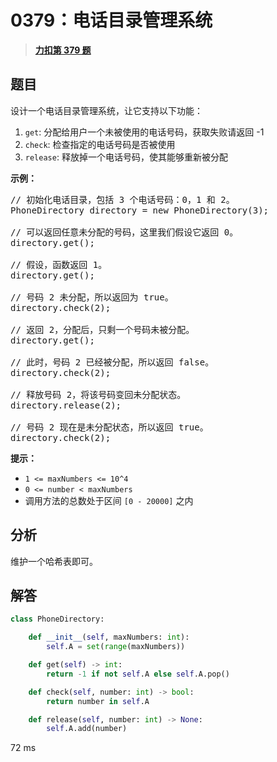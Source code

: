 # 0379：电话目录管理系统


> <u>**[力扣第 379 题](https://leetcode.cn/problems/design-phone-directory/)**</u>

## 题目

<p>设计一个电话目录管理系统，让它支持以下功能：</p>

<ol>
<li><code>get</code>: 分配给用户一个未被使用的电话号码，获取失败请返回 -1</li>
<li><code>check</code>: 检查指定的电话号码是否被使用</li>
<li><code>release</code>: 释放掉一个电话号码，使其能够重新被分配</li>
</ol>



<p><strong>示例：</strong></p>

<pre>// 初始化电话目录，包括 3 个电话号码：0，1 和 2。
PhoneDirectory directory = new PhoneDirectory(3);

// 可以返回任意未分配的号码，这里我们假设它返回 0。
directory.get();

// 假设，函数返回 1。
directory.get();

// 号码 2 未分配，所以返回为 true。
directory.check(2);

// 返回 2，分配后，只剩一个号码未被分配。
directory.get();

// 此时，号码 2 已经被分配，所以返回 false。
directory.check(2);

// 释放号码 2，将该号码变回未分配状态。
directory.release(2);

// 号码 2 现在是未分配状态，所以返回 true。
directory.check(2);
</pre>



<p><strong>提示：</strong></p>

<ul>
<li><code>1 &lt;= maxNumbers &lt;= 10^4</code></li>
<li><code>0 &lt;= number &lt; maxNumbers</code></li>
<li>调用方法的总数处于区间 <code>[0 - 20000]</code> 之内</li>
</ul>


## 分析

维护一个哈希表即可。

## 解答

```python
class PhoneDirectory:

    def __init__(self, maxNumbers: int):
        self.A = set(range(maxNumbers))

    def get(self) -> int:
        return -1 if not self.A else self.A.pop()

    def check(self, number: int) -> bool:
        return number in self.A

    def release(self, number: int) -> None:
        self.A.add(number)
```

72 ms
